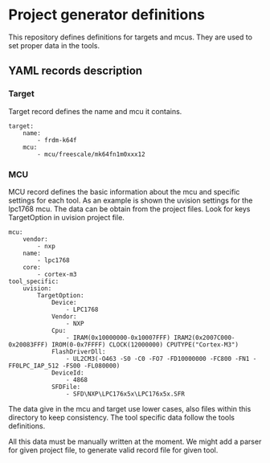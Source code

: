 # Project generator definitions

This repository defines definitions for targets and mcus. They are used to set proper data in the tools.

## YAML records description

### Target

Target record defines the name and mcu it contains.

```
target:
    name:
        - frdm-k64f
    mcu:
        - mcu/freescale/mk64fn1m0xxx12
```

### MCU

MCU record defines the basic information about the mcu and specific settings for each tool. As an example is shown the uvision settings for the lpc1768 mcu. The data can be obtain from the project files. Look for keys TargetOption in uvision project file.

```
mcu:
    vendor:
        - nxp
    name:
        - lpc1768
    core:
        - cortex-m3
tool_specific:
    uvision:
        TargetOption:
            Device:
                - LPC1768
            Vendor:
                - NXP
            Cpu:
                - IRAM(0x10000000-0x10007FFF) IRAM2(0x2007C000-0x20083FFF) IROM(0-0x7FFFF) CLOCK(12000000) CPUTYPE("Cortex-M3")
            FlashDriverDll:
                - UL2CM3(-O463 -S0 -C0 -FO7 -FD10000000 -FC800 -FN1 -FF0LPC_IAP_512 -FS00 -FL080000)
            DeviceId:
                - 4868
            SFDFile:
                - SFD\NXP\LPC176x5x\LPC176x5x.SFR
```

The data give in the mcu and target use lower cases, also files within this directory to keep consistency. The tool specific data follow the tools definitions.

All this data must be manually written at the moment. We might add a parser for given project file, to generate valid record file for given tool.

